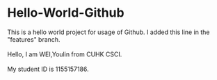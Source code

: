 # Hello-World-Github
This is a hello world project for usage of Github.
I added this line in the "features" branch.
<br><br> Hello, I am WEI,Youlin from CUHK CSCI.
<br><br> My student ID is 1155157186.
